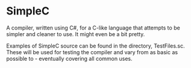 # SimpleC

A compiler, written using C#, for a C-like language that attempts to be simpler and cleaner to use. It might even be a bit pretty.

Examples of SimpleC source can be found in the directory, TestFiles.sc. These will be used for testing the compiler and vary from as basic as possible to - eventually
covering all common uses.
